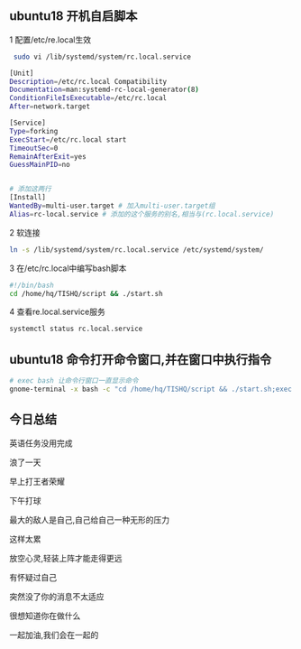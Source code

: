 ## ubuntu18 开机自启脚本

1 配置/etc/re.local生效

```bash
 sudo vi /lib/systemd/system/rc.local.service
```

```bash
[Unit]
Description=/etc/rc.local Compatibility
Documentation=man:systemd-rc-local-generator(8)
ConditionFileIsExecutable=/etc/rc.local
After=network.target

[Service]
Type=forking
ExecStart=/etc/rc.local start
TimeoutSec=0
RemainAfterExit=yes
GuessMainPID=no


# 添加这两行
[Install]
WantedBy=multi-user.target # 加入multi-user.target组
Alias=rc-local.service # 添加的这个服务的别名,相当与(rc.local.service)
```

2 软连接

```bash
ln -s /lib/systemd/system/rc.local.service /etc/systemd/system/
```

3 在/etc/rc.local中编写bash脚本

```bash
#!/bin/bash
cd /home/hq/TISHQ/script && ./start.sh
```

4 查看re.local.service服务

```bash
systemctl status rc.local.service
```



## ubuntu18 命令打开命令窗口,并在窗口中执行指令

```bash
# exec bash 让命令行窗口一直显示命令
gnome-terminal -x bash -c "cd /home/hq/TISHQ/script && ./start.sh;exec bash;"
```



## 今日总结

英语任务没用完成

浪了一天

早上打王者荣耀

下午打球

最大的敌人是自己,自己给自己一种无形的压力

这样太累

放空心灵,轻装上阵才能走得更远

有怀疑过自己

突然没了你的消息不太适应

很想知道你在做什么

一起加油,我们会在一起的